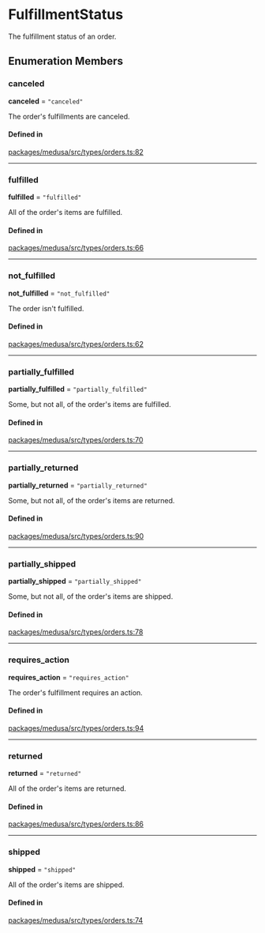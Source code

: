 # FulfillmentStatus

The fulfillment status of an order.

## Enumeration Members

### canceled

 **canceled** = ``"canceled"``

The order's fulfillments are canceled.

#### Defined in

[packages/medusa/src/types/orders.ts:82](https://github.com/medusajs/medusa/blob/3d9f5ae63/packages/medusa/src/types/orders.ts#L82)

___

### fulfilled

 **fulfilled** = ``"fulfilled"``

All of the order's items are fulfilled.

#### Defined in

[packages/medusa/src/types/orders.ts:66](https://github.com/medusajs/medusa/blob/3d9f5ae63/packages/medusa/src/types/orders.ts#L66)

___

### not\_fulfilled

 **not\_fulfilled** = ``"not_fulfilled"``

The order isn't fulfilled.

#### Defined in

[packages/medusa/src/types/orders.ts:62](https://github.com/medusajs/medusa/blob/3d9f5ae63/packages/medusa/src/types/orders.ts#L62)

___

### partially\_fulfilled

 **partially\_fulfilled** = ``"partially_fulfilled"``

Some, but not all, of the order's items are fulfilled.

#### Defined in

[packages/medusa/src/types/orders.ts:70](https://github.com/medusajs/medusa/blob/3d9f5ae63/packages/medusa/src/types/orders.ts#L70)

___

### partially\_returned

 **partially\_returned** = ``"partially_returned"``

Some, but not all, of the order's items are returned.

#### Defined in

[packages/medusa/src/types/orders.ts:90](https://github.com/medusajs/medusa/blob/3d9f5ae63/packages/medusa/src/types/orders.ts#L90)

___

### partially\_shipped

 **partially\_shipped** = ``"partially_shipped"``

Some, but not all, of the order's items are shipped.

#### Defined in

[packages/medusa/src/types/orders.ts:78](https://github.com/medusajs/medusa/blob/3d9f5ae63/packages/medusa/src/types/orders.ts#L78)

___

### requires\_action

 **requires\_action** = ``"requires_action"``

The order's fulfillment requires an action.

#### Defined in

[packages/medusa/src/types/orders.ts:94](https://github.com/medusajs/medusa/blob/3d9f5ae63/packages/medusa/src/types/orders.ts#L94)

___

### returned

 **returned** = ``"returned"``

All of the order's items are returned.

#### Defined in

[packages/medusa/src/types/orders.ts:86](https://github.com/medusajs/medusa/blob/3d9f5ae63/packages/medusa/src/types/orders.ts#L86)

___

### shipped

 **shipped** = ``"shipped"``

All of the order's items are shipped.

#### Defined in

[packages/medusa/src/types/orders.ts:74](https://github.com/medusajs/medusa/blob/3d9f5ae63/packages/medusa/src/types/orders.ts#L74)
